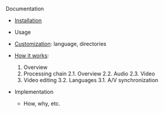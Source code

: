 Documentation


- [Installation](installation.md)
- Usage
- [Customization](customization.md): language, directories

- [How it works](how.md):
    1. Overview
    2. Processing chain
        2.1. Overview
        2.2. Audio
        2.3. Video
    3. Video editing
        3.2. Languages
        3.1. A/V synchronization

- Implementation
    * How, why, etc.

